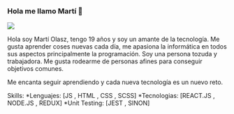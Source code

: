 ### Hola me llamo Martí 🤟
![](https://arturssmirnovs.github.io/github-profile-readme-generator/images/banner.png)

Hola soy Martí Olasz, tengo 19 años y soy un amante de la tecnología.
Me gusta aprender coses nuevas cada día, me apasiona la informática en todos sus aspectos principalmente la programación.
Soy una persona tozuda y trabajadora.
Me gusta rodearme de personas afines para conseguir objetivos comunes.

Me encanta seguir aprendiendo y cada nueva tecnología es un nuevo reto.


Skills: 
  *Lenguajes: [JS , HTML , CSS , SCSS] 
  *Tecnologias: [REACT.JS , NODE.JS , REDUX]
  *Unit Testing: [JEST , SINON] 
